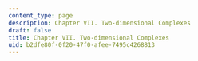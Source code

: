 ```yaml
---
content_type: page
description: Chapter VII. Two-dimensional Complexes
draft: false
title: Chapter VII. Two-dimensional Complexes
uid: b2dfe80f-0f20-47f0-afee-7495c4268813
---
```

